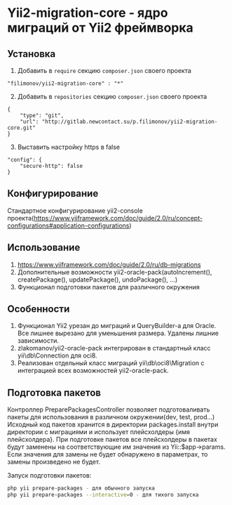 Yii2-migration-core - ядро миграций от Yii2 фреймворка
=============================

Установка
------------
1.  Добавить в `require` секцию `composer.json` своего проекта
```
"filimonov/yii2-migration-core" : "*"
```
2. Добавить в `repositories` секцию `composer.json` своего проекта
```
{
    "type": "git",
    "url": "http://gitlab.newcontact.su/p.filimonov/yii2-migration-core.git"
}
```
3. Выставить настройку https в false
```
"config": {
    "secure-http": false
}
```
Конфигурирование
------------------
Стандартное конфигурирование yii2-console проекта(https://www.yiiframework.com/doc/guide/2.0/ru/concept-configurations#application-configurations)

Использование
---------------
1. https://www.yiiframework.com/doc/guide/2.0/ru/db-migrations
2. Дополнительные возможности yii2-oracle-pack(autoIncrement(), createPackage(), updatePackage(), undoPackage(), ...)
3. Функционал подготовки пакетов для различного окружения

Особенности
---------------
1. Функционал Yii2 урезан до миграций и QueryBuilder-а для Oracle. Все лишнее вырезано для уменьшения размера. Удалены лишние 
зависимости.
2. zlakomanov/yii2-oracle-pack интегрирован в стандартный класс yii\db\Connection для oci8.
3. Реализован отдельный класс миграций yii\db\oci8\Migration с интеграцией всех возможностей yii2-oracle-pack.

Подготовка пакетов
---------------------
Контроллер PreparePackagesController позволяет подготоваливать пакеты для использования в различном окружении(dev, test, prod...)
Исходный код пакетов хранится в директории packages.install внутри директории c миграциями и использует плейсхолдеры {имя плейсхолдера}.
При подготовке пакетов все плейсхолдеры в пакетах будут заменены на соответствующие им значения из Yii::$app->params. 
Если значения для замены не будет обнаружено в параметрах, то замены произведено не будет.

Запуск подготовки пакетов:
```bash
php yii prepare-packages - для обычного запуска
php yii prepare-packages --interactive=0 - для тихого запуска
```